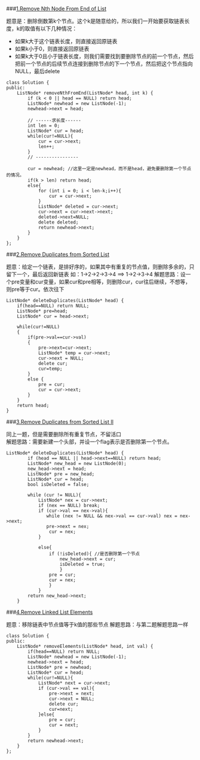 ###[1.Remove Nth Node From End of List](https://leetcode.com/problems/remove-nth-node-from-end-of-list/)

题意是：删除倒数第k个节点。这个k是随意给的，所以我们一开始要获取链表长度，k的取值有以下几种情况：

* 如果k大于这个链表长度，则直接返回原链表
* 如果k小于0，则直接返回原链表
* 如果k大于0且小于链表长度，则我们需要找到要删除节点的前一个节点，然后把前一个节点的后续节点连接到删除节点的下一个节点，然后把这个节点指向NULL，最后delete

```
class Solution {
public:
    ListNode* removeNthFromEnd(ListNode* head, int k) {
        if (k < 0 || head == NULL) return head;
        ListNode* newhead = new ListNode(-1);
        newhead->next = head;
        
        // ------求长度------
        int len = 0;
        ListNode* cur = head;
        while(cur!=NULL){
            cur = cur->next;
            len++;
        }
        // ----------------
        
        cur = newhead; //这里一定是newhead，而不是head，避免要删除第一个节点的情况。
        if(k > len) return head;
        else{
            for (int i = 0; i < len-k;i++){
                cur = cur->next;
            }
            ListNode* deleted = cur->next;
            cur->next = cur->next->next;
            deleted->next=NULL;
            delete deleted;
            return newhead->next;
        }
    }
};
```
###[2.Remove Duplicates from Sorted List](https://leetcode.com/problems/remove-duplicates-from-sorted-list/)

题意：给定一个链表，是排好序的，如果其中有重复的节点值，则删除多余的，只留下一个，最后返回新链表
如：1->2->2->3->4 ==> 1->2->3->4
解题思路：设一个pre变量和cur变量，如果cur和pre相等，则删除cur，cur往后继续，不想等，则pre等于cur。依次往下

```
ListNode* deleteDuplicates(ListNode* head) {
    if(head==NULL) return NULL;
    ListNode* pre=head;
    ListNode* cur = head->next;

    while(cur!=NULL)
    {
        if(pre->val==cur->val)
        {
            pre->next=cur->next;
            ListNode* temp = cur->next;
            cur->next = NULL;
            delete cur;
            cur=temp;
        }
        else {
            pre = cur;
            cur = cur->next;
        }
    }
    return head;
}
```

###[3.Remove Duplicates from Sorted List II](https://leetcode.com/problems/remove-duplicates-from-sorted-list-ii/)

同上一题，但是需要删除所有重复节点，不留活口  
解题思路：需要新建一个头部，并设一个flag表示是否删除第一个节点。


```
ListNode* deleteDuplicates(ListNode* head) {
        if (head == NULL || head->next==NULL) return head;
        ListNode* new_head = new ListNode(0);
        new_head->next = head;
        ListNode* pre = new_head;
        ListNode* cur = head;
        bool isDeleted = false;

        while (cur != NULL){
            ListNode* nex = cur->next;
            if (nex == NULL) break;
            if (cur->val == nex->val){
               while (nex != NULL && nex->val == cur->val) nex = nex->next;
               pre->next = nex;
                cur = nex;
            }

            else{
                if (!isDeleted){ //是否删除第一个节点
                    new_head->next = cur;
                    isDeleted = true;
                    }
                pre = cur;
                cur = nex;
                }
            }
        return new_head->next;
    }
```

###[4.Remove Linked List Elements](https://leetcode.com/problems/remove-linked-list-elements/)

题意：移除链表中节点值等于k值的那些节点
解题思路：与第二题解题思路一样


```
class Solution {
public:
    ListNode* removeElements(ListNode* head, int val) {
        if(head==NULL) return NULL;
        ListNode* newhead = new ListNode(-1);
        newhead->next = head;
        ListNode* pre = newhead;
        ListNode* cur = head;
        while(cur!=NULL){
            ListNode* next = cur->next;
            if (cur->val == val){
                pre->next = next;
                cur->next = NULL;
                delete cur;
                cur=next;
            }else{
                pre = cur;
                cur = next;
            }
        }
        return newhead->next;
    }
};
```